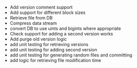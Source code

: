 * Add version comment support
* Add support for different block sizes
* Retrieve file from DB
* Compress data stream
* convert DB to use uints and bigints where appropriate
* Check support for adding a second version works
* Add purge old version logic
* add unit testing for retrieving versions
* add unit testing for adding second version
* add unit testing for generating random files and committing
* add logic for retrieving file modification time